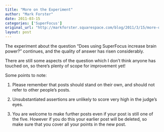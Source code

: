 ```yaml
---
title: "More on the Experiment"
author: "Mark Forster"
date: 2011-03-15
categories: ['SuperFocus']
original_url: "http://markforster.squarespace.com/blog/2011/3/15/more-on-the-experiment.html"
layout: post
---
```


The experiment about the question “Does using SuperFocus increase brain power?” continues, and the quality of answer has risen considerably.

There are still some aspects of the question which I don’t think anyone has touched on, so there’s plenty of scope for improvement yet!

Some points to note:

1) Please remember that posts should stand on their own, and should not refer to other people’s posts.

2) Unsubstantiated assertions are unlikely to score very high in the judge’s eyes.

3) You are welcome to make further posts even if your post is still one of the five. However if you do this your earlier post will be deleted, so make sure that you cover all your points in the new post.
